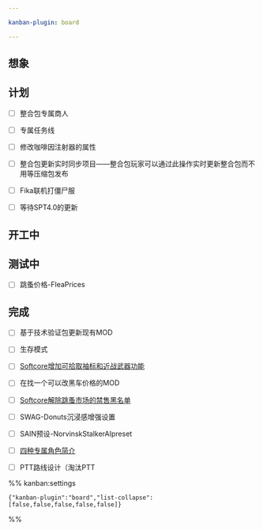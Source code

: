 ```yaml
---

kanban-plugin: board

---
```


## 想象



## 计划

- [ ] 整合包专属商人
- [ ] 专属任务线
- [ ] 修改咖啡因注射器的属性
- [ ] 整合包更新实时同步项目——整合包玩家可以通过此操作实时更新整合包而不用等压缩包发布
- [ ] Fika联机打僵尸服
- [ ] 等待SPT4.0的更新


## 开工中



## 测试中

- [ ] 跳蚤价格-FleaPrices


## 完成

- [ ] 基于技术验证包更新现有MOD
- [ ] 生存模式
- [ ] [Softcore增加可拾取袖标和近战武器功能](Softcore增加可拾取袖标和近战武器功能.md)
- [ ] 在找一个可以改黑车价格的MOD
- [ ] [Softcore解除跳蚤市场的禁售黑名单](Softcore解除跳蚤市场的禁售黑名单.md)
- [ ] SWAG-Donuts沉浸感增强设置
- [ ] SAIN预设-NorvinskStalkerAIpreset
- [ ] [四种专属角色简介](../③游戏指南/【现实化诺文斯克】Realized%20Norvinsk的四种专属角色简介.md)
- [ ] PTT路线设计（淘汰PTT




%% kanban:settings
```
{"kanban-plugin":"board","list-collapse":[false,false,false,false,false]}
```
%%